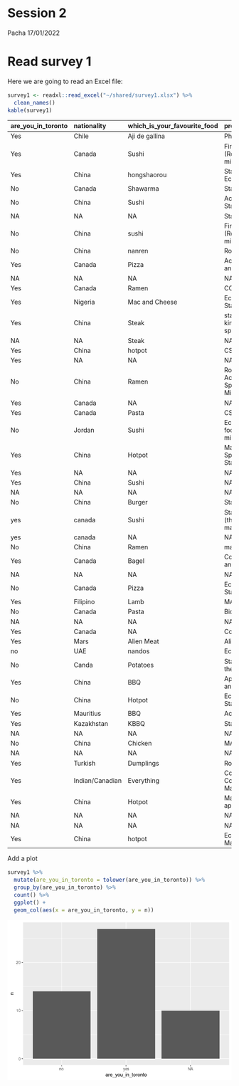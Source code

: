 Session 2
================
Pacha
17/01/2022

# Read survey 1

Here we are going to read an Excel file:

``` r
survey1 <- readxl::read_excel("~/shared/survey1.xlsx") %>% 
  clean_names()
kable(survey1)
```

| are_you_in_toronto | nationality     | which_is_your_favourite_food | program                                           |
|:-------------------|:----------------|:-----------------------------|:--------------------------------------------------|
| Yes                | Chile           | Aji de gallina               | PhD Stats                                         |
| Yes                | Canada          | Sushi                        | Finance and Eco (Rotman) + Stats minor            |
| Yes                | China           | hongshaorou                  | Stats Specialist & Eco Major                      |
| No                 | Canada          | Shawarma                     | Statistics                                        |
| No                 | China           | Sushi                        | Actuarial and Statistical Sciences                |
| NA                 | NA              | NA                           | Stats & Eco                                       |
| No                 | China           | sushi                        | Finance and Eco (Rotman) + Stats minor            |
| No                 | China           | nanren                       | Rotman                                            |
| Yes                | Canada          | Pizza                        | Actuarial Science and Stats                       |
| NA                 | NA              | NA                           | NA                                                |
| Yes                | Canada          | Ramen                        | CCIT & Stats Minor                                |
| Yes                | Nigeria         | Mac and Cheese               | Economics and Statistics                          |
| Yes                | China           | Steak                        | statistics major kinesiology specialist           |
| NA                 | NA              | Steak                        | NA                                                |
| Yes                | China           | hotpot                       | CS & Stats                                        |
| Yes                | NA              | NA                           | NA                                                |
| No                 | China           | Ramen                        | Rotman Commerce Accounting Specialist Stats Minor |
| Yes                | Canada          | NA                           | NA                                                |
| Yes                | Canada          | Pasta                        | CS                                                |
| No                 | Jordan          | Sushi                        | Eco Data Analytics focus, Stats & Math minor      |
| Yes                | China           | Hotpot                       | Management Specialist (Rotman), Statistics Major  |
| Yes                | NA              | NA                           | NA                                                |
| Yes                | China           | Sushi                        | NA                                                |
| NA                 | NA              | NA                           | NA                                                |
| No                 | China           | Burger                       | Stats& Eco                                        |
| yes                | canada          | Sushi                        | Stats specialist (theory) and math major          |
| yes                | canada          | NA                           | NA                                                |
| No                 | China           | Ramen                        | math app in eco spe                               |
| Yes                | Canada          | Bagel                        | Computer Science and Stats                        |
| NA                 | NA              | NA                           | NA                                                |
| No                 | Canada          | Pizza                        | Economics and Statistics                          |
| Yes                | Filipino        | Lamb                         | MAT&STA                                           |
| No                 | Canada          | Pasta                        | Biology                                           |
| NA                 | NA              | NA                           | NA                                                |
| Yes                | Canada          | NA                           | Comp Sci + Stats                                  |
| Yes                | Mars            | Alien Meat                   | Alien studies                                     |
| no                 | UAE             | nandos                       | Econ, stats, math                                 |
| No                 | Canda           | Potatoes                     | Stats Specialist, theory                          |
| Yes                | China           | BBQ                          | Applied math in stat and Eco                      |
| No                 | China           | Hotpot                       | Economics & Statistics                            |
| Yes                | Mauritius       | BBQ                          | ActSci & Stats                                    |
| Yes                | Kazakhstan      | KBBQ                         | Stats & GIS                                       |
| NA                 | NA              | NA                           | NA                                                |
| No                 | China           | Chicken                      | MAT&STA                                           |
| NA                 | NA              | NA                           | NA                                                |
| Yes                | Turkish         | Dumplings                    | Rotman                                            |
| Yes                | Indian/Canadian | Everything                   | Cognitive Science, Computer Science, Math(minor)  |
| Yes                | China           | Hotpot                       | Mathmatics and its application(prob&sta           |
| NA                 | NA              | NA                           | NA                                                |
| NA                 | NA              | NA                           | NA                                                |
| Yes                | China           | hotpot                       | Economis and Mathematics                          |

Add a plot

``` r
survey1 %>% 
  mutate(are_you_in_toronto = tolower(are_you_in_toronto)) %>% 
  group_by(are_you_in_toronto) %>% 
  count() %>% 
  ggplot() +
  geom_col(aes(x = are_you_in_toronto, y = n))
```

![](README_files/figure-gfm/unnamed-chunk-2-1.png)<!-- -->
